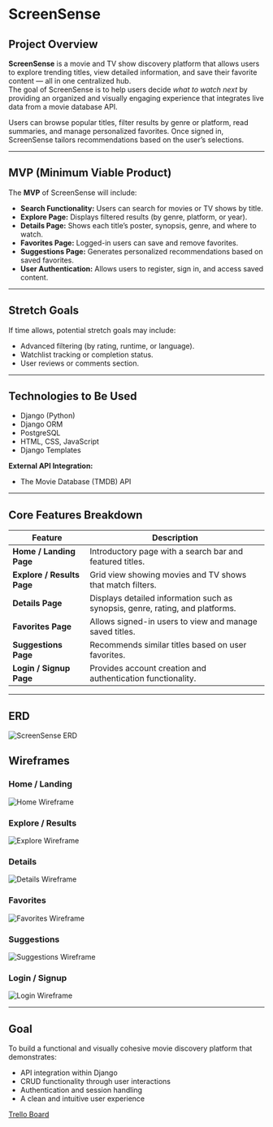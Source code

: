 # ScreenSense

## Project Overview

**ScreenSense** is a movie and TV show discovery platform that allows users to explore trending titles, view detailed information, and save their favorite content — all in one centralized hub.  
The goal of ScreenSense is to help users decide _what to watch next_ by providing an organized and visually engaging experience that integrates live data from a movie database API.

Users can browse popular titles, filter results by genre or platform, read summaries, and manage personalized favorites. Once signed in, ScreenSense tailors recommendations based on the user’s selections.

---

## MVP (Minimum Viable Product)

The **MVP** of ScreenSense will include:

- **Search Functionality:** Users can search for movies or TV shows by title.
- **Explore Page:** Displays filtered results (by genre, platform, or year).
- **Details Page:** Shows each title’s poster, synopsis, genre, and where to watch.
- **Favorites Page:** Logged-in users can save and remove favorites.
- **Suggestions Page:** Generates personalized recommendations based on saved favorites.
- **User Authentication:** Allows users to register, sign in, and access saved content.

---

## Stretch Goals

If time allows, potential stretch goals may include:

- Advanced filtering (by rating, runtime, or language).
- Watchlist tracking or completion status.
- User reviews or comments section.

---

## Technologies to Be Used

- Django (Python)
- Django ORM
- PostgreSQL
- HTML, CSS, JavaScript
- Django Templates

**External API Integration:**

- The Movie Database (TMDB) API

---

## Core Features Breakdown

| Feature                    | Description                                                                   |
| -------------------------- | ----------------------------------------------------------------------------- |
| **Home / Landing Page**    | Introductory page with a search bar and featured titles.                      |
| **Explore / Results Page** | Grid view showing movies and TV shows that match filters.                     |
| **Details Page**           | Displays detailed information such as synopsis, genre, rating, and platforms. |
| **Favorites Page**         | Allows signed-in users to view and manage saved titles.                       |
| **Suggestions Page**       | Recommends similar titles based on user favorites.                            |
| **Login / Signup Page**    | Provides account creation and authentication functionality.                   |

---

## ERD

![ScreenSense ERD](./assets/ERD/ERD.png)

## Wireframes

### Home / Landing

![Home Wireframe](./assets/wireframes/wireframe-home.png)

### Explore / Results

![Explore Wireframe](./assets/wireframes/wireframe-explore.png)

### Details

![Details Wireframe](./assets/wireframes/wireframe-details.png)

### Favorites

![Favorites Wireframe](./assets/wireframes/wireframe-favorites.png)

### Suggestions

![Suggestions Wireframe](./assets/wireframes/wireframe-suggestions.png)

### Login / Signup

![Login Wireframe](./assets/wireframes/wireframe-login.png)

---

## Goal

To build a functional and visually cohesive movie discovery platform that demonstrates:

- API integration within Django
- CRUD functionality through user interactions
- Authentication and session handling
- A clean and intuitive user experience

[Trello Board](https://trello.com/b/ypQfmlVJ/screensense)
